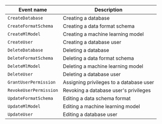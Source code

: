 Event name | Description
--- | ---
`CreateDatabase` | Creating a database
`CreateFormatSchema` | Creating a data format schema
`CreateMlModel` | Creating a machine learning model
`CreateUser` | Creating a database user
`DeleteDatabase` | Deleting a database
`DeleteFormatSchema` | Deleting a data format schema
`DeleteMlModel` | Deleting a machine learning model
`DeleteUser` | Deleting a database user
`GrantUserPermission` | Assigning privileges to a database user
`RevokeUserPermission` | Revoking a database user's privileges
`UpdateFormatSchema` | Editing a data schema format
`UpdateMlModel` | Editing a machine learning model
`UpdateUser` | Editing a database user